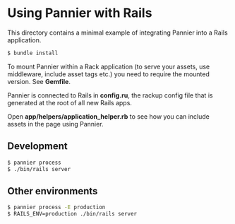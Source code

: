 # Using Pannier with Rails

This directory contains a minimal example of integrating Pannier into a Rails
application.

```bash
$ bundle install
```

To mount Pannier within a Rack application (to serve your assets, use
middleware, include asset tags etc.) you need to require the mounted version.
See **Gemfile**.

Pannier is connected to Rails in **config.ru**, the rackup config file that
is generated at the root of all new Rails apps.

Open **app/helpers/application_helper.rb** to see how you can include assets
in the page using Pannier.

## Development

```bash
$ pannier process
$ ./bin/rails server
```

## Other environments

```bash
$ pannier process -E production
$ RAILS_ENV=production ./bin/rails server
```

